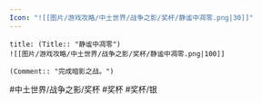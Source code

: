 ```yaml
---
Icon: "![[图片/游戏攻略/中土世界/战争之影/奖杯/静谧中凋零.png|30]]"
---
```

```ad-common-silver-trophy
title: (Title:: "静谧中凋零")
![[图片/游戏攻略/中土世界/战争之影/奖杯/静谧中凋零.png|100]]

(Comment:: "完成暗影之战。")
```

#中土世界/战争之影/奖杯 #奖杯 #奖杯/银
